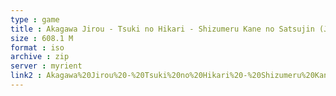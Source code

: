 ```yaml
---
type : game
title : Akagawa Jirou - Tsuki no Hikari - Shizumeru Kane no Satsujin (Japan)
size : 608.1 M
format : iso
archive : zip
server : myrient
link2 : Akagawa%20Jirou%20-%20Tsuki%20no%20Hikari%20-%20Shizumeru%20Kane%20no%20Satsujin%20%28Japan%29
---
```

